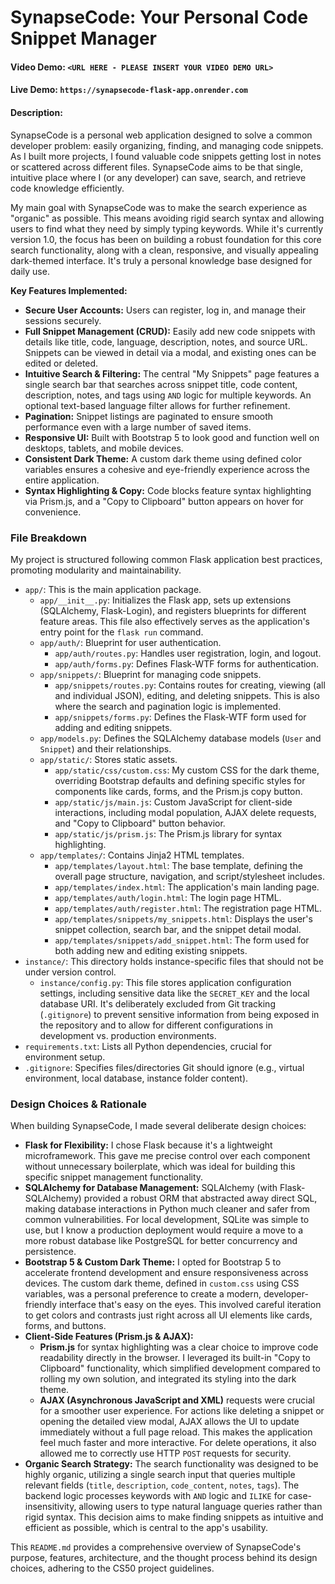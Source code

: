 # SynapseCode: Your Personal Code Snippet Manager

#### Video Demo:  `<URL HERE - PLEASE INSERT YOUR VIDEO DEMO URL>`

#### Live Demo:  `https://synapsecode-flask-app.onrender.com`

#### Description:

SynapseCode is a personal web application designed to solve a common developer problem: easily organizing, finding, and managing code snippets. As I built more projects, I found valuable code snippets getting lost in notes or scattered across different files. SynapseCode aims to be that single, intuitive place where I (or any developer) can save, search, and retrieve code knowledge efficiently.

My main goal with SynapseCode was to make the search experience as "organic" as possible. This means avoiding rigid search syntax and allowing users to find what they need by simply typing keywords. While it's currently version 1.0, the focus has been on building a robust foundation for this core search functionality, along with a clean, responsive, and visually appealing dark-themed interface. It's truly a personal knowledge base designed for daily use.

**Key Features Implemented:**

* **Secure User Accounts:** Users can register, log in, and manage their sessions securely.
* **Full Snippet Management (CRUD):** Easily add new code snippets with details like title, code, language, description, notes, and source URL. Snippets can be viewed in detail via a modal, and existing ones can be edited or deleted.
* **Intuitive Search & Filtering:** The central "My Snippets" page features a single search bar that searches across snippet title, code content, description, notes, and tags using `AND` logic for multiple keywords. An optional text-based language filter allows for further refinement.
* **Pagination:** Snippet listings are paginated to ensure smooth performance even with a large number of saved items.
* **Responsive UI:** Built with Bootstrap 5 to look good and function well on desktops, tablets, and mobile devices.
* **Consistent Dark Theme:** A custom dark theme using defined color variables ensures a cohesive and eye-friendly experience across the entire application.
* **Syntax Highlighting & Copy:** Code blocks feature syntax highlighting via Prism.js, and a "Copy to Clipboard" button appears on hover for convenience.

### File Breakdown

My project is structured following common Flask application best practices, promoting modularity and maintainability.

* `app/`: This is the main application package.
    * `app/__init__.py`: Initializes the Flask app, sets up extensions (SQLAlchemy, Flask-Login), and registers blueprints for different feature areas. This file also effectively serves as the application's entry point for the `flask run` command.
    * `app/auth/`: Blueprint for user authentication.
        * `app/auth/routes.py`: Handles user registration, login, and logout.
        * `app/auth/forms.py`: Defines Flask-WTF forms for authentication.
    * `app/snippets/`: Blueprint for managing code snippets.
        * `app/snippets/routes.py`: Contains routes for creating, viewing (all and individual JSON), editing, and deleting snippets. This is also where the search and pagination logic is implemented.
        * `app/snippets/forms.py`: Defines the Flask-WTF form used for adding and editing snippets.
    * `app/models.py`: Defines the SQLAlchemy database models (`User` and `Snippet`) and their relationships.
    * `app/static/`: Stores static assets.
        * `app/static/css/custom.css`: My custom CSS for the dark theme, overriding Bootstrap defaults and defining specific styles for components like cards, forms, and the Prism.js copy button.
        * `app/static/js/main.js`: Custom JavaScript for client-side interactions, including modal population, AJAX delete requests, and "Copy to Clipboard" button behavior.
        * `app/static/js/prism.js`: The Prism.js library for syntax highlighting.
    * `app/templates/`: Contains Jinja2 HTML templates.
        * `app/templates/layout.html`: The base template, defining the overall page structure, navigation, and script/stylesheet includes.
        * `app/templates/index.html`: The application's main landing page.
        * `app/templates/auth/login.html`: The login page HTML.
        * `app/templates/auth/register.html`: The registration page HTML.
        * `app/templates/snippets/my_snippets.html`: Displays the user's snippet collection, search bar, and the snippet detail modal.
        * `app/templates/snippets/add_snippet.html`: The form used for both adding new and editing existing snippets.
* `instance/`: This directory holds instance-specific files that should not be under version control.
    * `instance/config.py`: This file stores application configuration settings, including sensitive data like the `SECRET_KEY` and the local database URI. It's deliberately excluded from Git tracking (`.gitignore`) to prevent sensitive information from being exposed in the repository and to allow for different configurations in development vs. production environments.
* `requirements.txt`: Lists all Python dependencies, crucial for environment setup.
* `.gitignore`: Specifies files/directories Git should ignore (e.g., virtual environment, local database, instance folder content).

### Design Choices & Rationale

When building SynapseCode, I made several deliberate design choices:

* **Flask for Flexibility:** I chose Flask because it's a lightweight microframework. This gave me precise control over each component without unnecessary boilerplate, which was ideal for building this specific snippet management functionality.
* **SQLAlchemy for Database Management:** SQLAlchemy (with Flask-SQLAlchemy) provided a robust ORM that abstracted away direct SQL, making database interactions in Python much cleaner and safer from common vulnerabilities. For local development, SQLite was simple to use, but I know a production deployment would require a move to a more robust database like PostgreSQL for better concurrency and persistence.
* **Bootstrap 5 & Custom Dark Theme:** I opted for Bootstrap 5 to accelerate frontend development and ensure responsiveness across devices. The custom dark theme, defined in `custom.css` using CSS variables, was a personal preference to create a modern, developer-friendly interface that's easy on the eyes. This involved careful iteration to get colors and contrasts just right across all UI elements like cards, forms, and buttons.
* **Client-Side Features (Prism.js & AJAX):**
    * **Prism.js** for syntax highlighting was a clear choice to improve code readability directly in the browser. I leveraged its built-in "Copy to Clipboard" functionality, which simplified development compared to rolling my own solution, and integrated its styling into the dark theme.
    * **AJAX (Asynchronous JavaScript and XML)** requests were crucial for a smoother user experience. For actions like deleting a snippet or opening the detailed view modal, AJAX allows the UI to update immediately without a full page reload. This makes the application feel much faster and more interactive. For delete operations, it also allowed me to correctly use HTTP `POST` requests for security.
* **Organic Search Strategy:** The search functionality was designed to be highly organic, utilizing a single search input that queries multiple relevant fields (`title`, `description`, `code_content`, `notes`, `tags`). The backend logic processes keywords with `AND` logic and `ILIKE` for case-insensitivity, allowing users to type natural language queries rather than rigid syntax. This decision aims to make finding snippets as intuitive and efficient as possible, which is central to the app's usability.

This `README.md` provides a comprehensive overview of SynapseCode's purpose, features, architecture, and the thought process behind its design choices, adhering to the CS50 project guidelines.